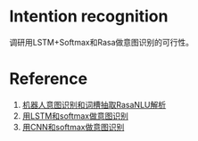 # Intention recognition
调研用LSTM+Softmax和Rasa做意图识别的可行性。

# Reference
1. [机器人意图识别和词槽抽取RasaNLU解析](https://blog.csdn.net/m0epNwstYk4/article/details/80479967)
2. [用LSTM和softmax做意图识别](https://www.cnblogs.com/ModifyRong/p/8546421.html)
3. [用CNN和softmax做意图识别](https://zhuanlan.zhihu.com/p/41944121)

